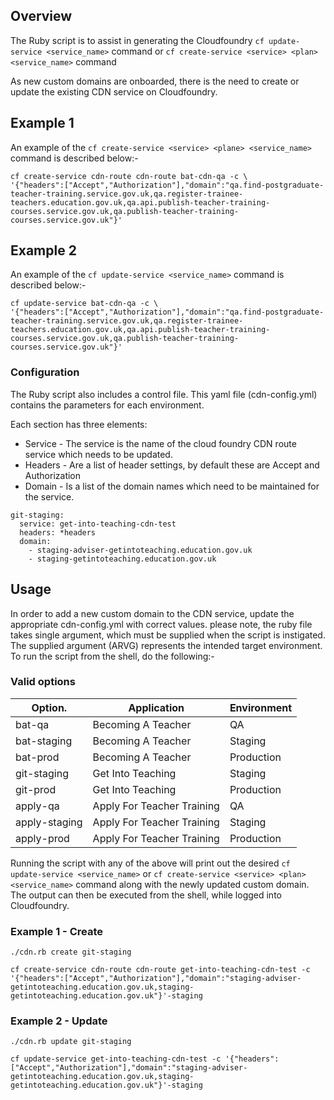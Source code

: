 ## Overview

The Ruby script is to assist in generating the Cloudfoundry `cf update-service <service_name>` command or `cf create-service <service> <plan> <service_name>` command

As new custom domains are onboarded, there is the need to create or update the existing CDN service on Cloudfoundry.

## Example 1

An example of the `cf create-service <service> <plane> <service_name>` command is described below:-

```
cf create-service cdn-route cdn-route bat-cdn-qa -c \
'{"headers":["Accept","Authorization"],"domain":"qa.find-postgraduate-teacher-training.service.gov.uk,qa.register-trainee-teachers.education.gov.uk,qa.api.publish-teacher-training-courses.service.gov.uk,qa.publish-teacher-training-courses.service.gov.uk"}'
```
## Example 2

An example of the `cf update-service <service_name>` command is described below:-

```
cf update-service bat-cdn-qa -c \
'{"headers":["Accept","Authorization"],"domain":"qa.find-postgraduate-teacher-training.service.gov.uk,qa.register-trainee-teachers.education.gov.uk,qa.api.publish-teacher-training-courses.service.gov.uk,qa.publish-teacher-training-courses.service.gov.uk"}'
```
### Configuration

The Ruby script also includes a control file. This yaml file (cdn-config.yml) contains the parameters for each environment.

Each section has three elements:

- Service - The service is the name of the cloud foundry CDN route service which needs to be updated.
- Headers - Are a list of header settings, by default these are Accept and Authorization
- Domain - Is a list of the domain names which need to be maintained for the service.

```
git-staging:
  service: get-into-teaching-cdn-test
  headers: *headers
  domain:
    - staging-adviser-getintoteaching.education.gov.uk
    - staging-getintoteaching.education.gov.uk
```

## Usage

In order to add a new custom domain to the CDN service, update the appropriate cdn-config.yml with correct values.
please note, the ruby file takes single argument, which must be supplied when the script is instigated.
The supplied argument (ARVG) represents the intended target environment. To run the script from the shell, do the following:-

### Valid options
|Option.       |Application                |Environment|
|--------------|---------------------------|-----------|
|bat-qa        |Becoming A Teacher         |QA         |
|bat-staging   |Becoming A Teacher         |Staging    |
|bat-prod      |Becoming A Teacher         |Production |
|git-staging   |Get Into Teaching          |Staging    |
|git-prod      |Get Into Teaching          |Production |
|apply-qa      |Apply For Teacher Training |QA         |
|apply-staging |Apply For Teacher Training |Staging    |
|apply-prod    |Apply For Teacher Training |Production |


Running the script with any of the above will print out the desired `cf update-service <service_name>` or `cf create-service <service> <plan> <service_name>` command along with the newly updated custom domain. The output can then be executed from the shell, while logged into Cloudfoundry.

### Example 1 - Create

```
./cdn.rb create git-staging

cf create-service cdn-route cdn-route get-into-teaching-cdn-test -c '{"headers":["Accept","Authorization"],"domain":"staging-adviser-getintoteaching.education.gov.uk,staging-getintoteaching.education.gov.uk"}'-staging

```

### Example 2 - Update

```
./cdn.rb update git-staging

cf update-service get-into-teaching-cdn-test -c '{"headers":["Accept","Authorization"],"domain":"staging-adviser-getintoteaching.education.gov.uk,staging-getintoteaching.education.gov.uk"}'-staging

```


